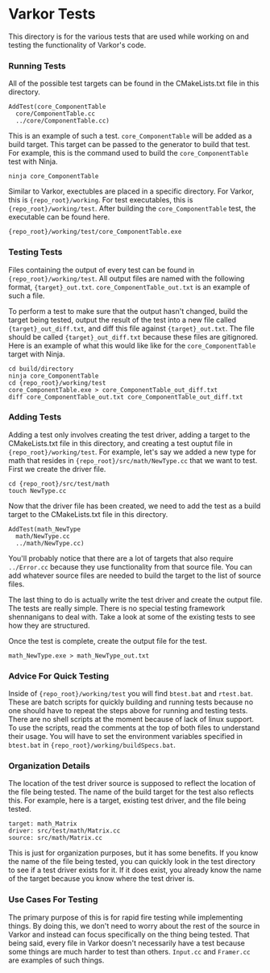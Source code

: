 # Varkor Tests

This directory is for the various tests that are used while working on and testing the functionality of Varkor's code.

### Running Tests

All of the possible test targets can be found in the CMakeLists.txt file in this directory.

```
AddTest(core_ComponentTable
  core/ComponentTable.cc
  ../core/ComponentTable.cc)
```

This is an example of such a test. `core_ComponentTable` will be added as a build target. This target can be passed to the generator to build that test. For example, this is the command used to build the `core_ComponentTable` test with Ninja.

```
ninja core_ComponentTable
```

Similar to Varkor, exectubles are placed in a specific directory. For Varkor, this is `{repo_root}/working`. For test executables, this is `{repo_root}/working/test`. After building the `core_ComponentTable` test, the executable can be found here.

```
{repo_root}/working/test/core_ComponentTable.exe
```

### Testing Tests

Files containing the output of every test can be found in `{repo_root}/working/test`. All output files are named with the following format, `{target}_out.txt`. `core_ComponentTable_out.txt` is an example of such a file.

To perform a test to make sure that the output hasn't changed, build the target being tested, output the result of the test into a new file called `{target}_out_diff.txt`, and diff this file against `{target}_out.txt`. The file should be called `{target}_out_diff.txt` because these files are gitignored. Here is an example of what this would like like for the `core_ComponentTable` target with Ninja.

```
cd build/directory
ninja core_ComponentTable
cd {repo_root}/working/test
core_ComponentTable.exe > core_ComponentTable_out_diff.txt
diff core_ComponentTable_out.txt core_ComponentTable_out_diff.txt
```

### Adding Tests

Adding a test only involves creating the test driver, adding a target to the CMakeLists.txt file in this directory, and creating a test ouptut file in `{repo_root}/working/test`. For example, let's say we added a new type for math that resides in `{repo_root}/src/math/NewType.cc` that we want to test. First we create the driver file.

```
cd {repo_root}/src/test/math
touch NewType.cc
```

Now that the driver file has been created, we need to add the test as a build target to the CMakeLists.txt file in this directory.

```
AddTest(math_NewType
  math/NewType.cc
  ../math/NewType.cc)
```

You'll probably notice that there are a lot of targets that also require `../Error.cc` because they use functionality from that source file. You can add whatever source files are needed to build the target to the list of source files.

The last thing to do is actually write the test driver and create the output file. The tests are really simple. There is no special testing framework shennanigans to deal with. Take a look at some of the existing tests to see how they are structured.

Once the test is complete, create the output file for the test.

```
math_NewType.exe > math_NewType_out.txt
```

### Advice For Quick Testing

Inside of `{repo_root}/working/test` you will find `btest.bat` and `rtest.bat`. These are batch scripts for quickly building and running tests because no one should have to repeat the steps above for running and testing tests. There are no shell scripts at the moment because of lack of linux support. To use the scripts, read the comments at the top of both files to understand their usage. You will have to set the environment variables specified in `btest.bat` in `{repo_root}/working/buildSpecs.bat`.

### Organization Details

The location of the test driver source is supposed to reflect the location of the file being tested. The name of the build target for the test also reflects this. For example, here is a target, existing test driver, and the file being tested.

```
target: math_Matrix
driver: src/test/math/Matrix.cc
source: src/math/Matrix.cc
```

This is just for organization purposes, but it has some benefits. If you know the name of the file being tested, you can quickly look in the test directory to see if a test driver exists for it. If it does exist, you already know the name of the target because you know where the test driver is.

### Use Cases For Testing

The primary purpose of this is for rapid fire testing while implementing things. By doing this, we don't need to worry about the rest of the source in Varkor and instead can focus specifically on the thing being tested. That being said, every file in Varkor doesn't necessarily have a test because some things are much harder to test than others. `Input.cc` and `Framer.cc` are examples of such things.
